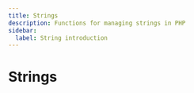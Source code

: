 ```yaml
---
title: Strings
description: Functions for managing strings in PHP
sidebar:
  label: String introduction
---
```


# Strings